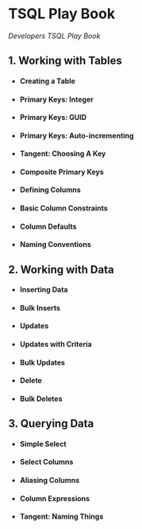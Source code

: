 # TSQL Play Book
_Developers TSQL Play Book_


## 1. Working with Tables
  
  - #### Creating a Table
  - #### Primary Keys: Integer
  - #### Primary Keys: GUID
  - #### Primary Keys: Auto-incrementing
  - #### Tangent: Choosing A Key
  - #### Composite Primary Keys
  - #### Defining Columns
  - #### Basic Column Constraints
  - #### Column Defaults
  - #### Naming Conventions
  
## 2. Working with Data

  - #### Inserting Data
  - #### Bulk Inserts
  - #### Updates
  - #### Updates with Criteria
  - #### Bulk Updates
  - #### Delete
  - #### Bulk Deletes
  
## 3. Querying Data

  - #### Simple Select
  - #### Select Columns
  - #### Aliasing Columns
  - #### Column Expressions
  - #### Tangent: Naming Things

